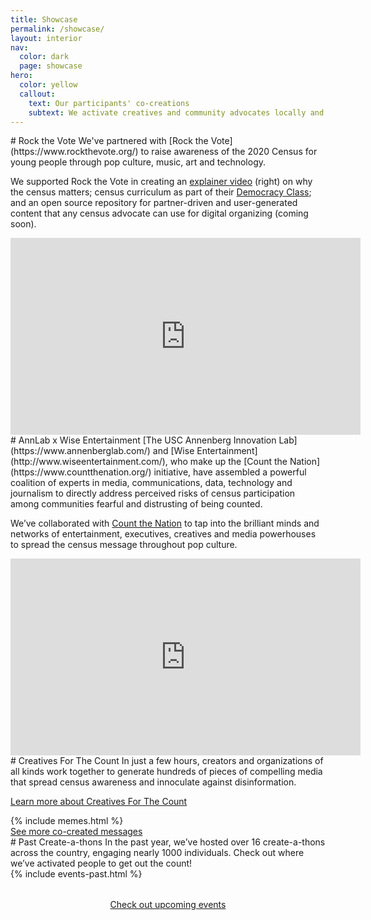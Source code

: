 ```yaml
---
title: Showcase
permalink: /showcase/
layout: interior
nav:
  color: dark
  page: showcase
hero:
  color: yellow
  callout:
    text: Our participants' co-creations
    subtext: We activate creatives and community advocates locally and nationally to co-create compelling content that engages everyday people about the importance of the 2020 Census.
---
```

<div id="partner-01" class="usa-section usa-content usa-grid featured-partner">
<div class="usa-width-five-twelfths" markdown="1">
# Rock the Vote
We've partnered with [Rock the Vote](https://www.rockthevote.org/) to raise awareness of the 2020 Census for young people through pop culture, music, art and technology.

We supported Rock the Vote in creating an [explainer video](https://www.youtube.com/watch?v=HMaaH6Suf98) (right) on why the census matters; census curriculum as part of their [Democracy Class](https://www.rockthevote.org/resources/democracy-class/); and an open source repository for partner-driven and user-generated content that any census advocate can use for digital organizing (coming soon).
</div>
<div class="usa-width-seven-twelfths">
<iframe width="560" height="315" src="https://www.youtube.com/embed/HMaaH6Suf98" frameborder="0" allow="accelerometer; autoplay; encrypted-media; gyroscope; picture-in-picture" allowfullscreen></iframe>
</div>
</div>

<div id="partner-02">
<div class="usa-section usa-content usa-grid featured-partner">
<div class="usa-width-five-twelfths" markdown="1">
# AnnLab x Wise Entertainment
[The USC Annenberg Innovation Lab](https://www.annenberglab.com/) and [Wise Entertainment](http://www.wiseentertainment.com/), who make up the [Count the Nation](https://www.countthenation.org/) initiative, have assembled a powerful coalition of experts in media, communications, data, technology and journalism to directly address perceived risks of census participation among communities fearful and distrusting of being counted.

We’ve collaborated with [Count the Nation](https://www.countthenation.org/) to tap into the brilliant minds and networks of entertainment, executives, creatives and media powerhouses to spread the census message throughout pop culture.
</div>
<div class="usa-width-seven-twelfths">
<iframe width="560" height="315" src="https://www.youtube.com/embed/zEg0uw51eDQ" frameborder="0" allow="accelerometer; autoplay; encrypted-media; gyroscope; picture-in-picture" allowfullscreen></iframe>
</div>
</div>
</div>

<div id="cftc">
<div class="usa-section usa-content usa-grid">
<div class="usa-width-one-half"  markdown="1">
# Creatives For The Count
In just a few hours, creators and organizations of all kinds work together to generate hundreds of pieces of compelling media that spread census awareness and innoculate against disinformation.

[Learn more about Creatives For The Count]({{site.baseurl}}/attend-a-create-a-thon/)
</div>
</div>

<div class="usa-grid">
  <div class="usa-width-one-whole">
    {% include memes.html %}
    <div class="button-wrapper">
    <a class="usa-button usa-button-big usa-button-primary" href="#" target="_blank">See more co-created messages</a>
    </div>
  </div>
</div>
</div>

<div id="past-events">
<div class="usa-section usa-content usa-grid">
<div class="usa-width-one-half"  markdown="1">
# Past Create-a-thons
In the past year, we’ve hosted over 16 create-a-thons across the country, engaging nearly 1000 individuals. Check out where we’ve activated people to get out the count!
</div>
</div>
<div class="usa-grid">
{% include events-past.html %}
<div class="usa-width-one-whole" style="text-align:center;margin-top:2rem;">
  <a class="usa-button usa-button-big usa-button-secondary" href="#" target="_blank">Check out upcoming events</a>
</div>
</div>
</div>
